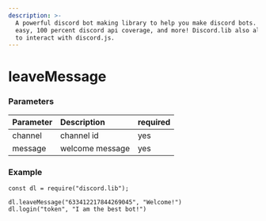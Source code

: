 ```yaml
---
description: >-
  A powerful discord bot making library to help you make discord bots. Super
  easy, 100 percent discord api coverage, and more! Discord.lib also allows you
  to interact with discord.js.
---
```


# leaveMessage

### Parameters

| Parameter | Description | required |
| :--- | :--- | :--- |
| channel | channel id | yes |
| message | welcome message | yes |

### Example

```text
const dl = require("discord.lib");

dl.leaveMessage("633412217844269045", "Welcome!")
dl.login("token", "I am the best bot!")
```

